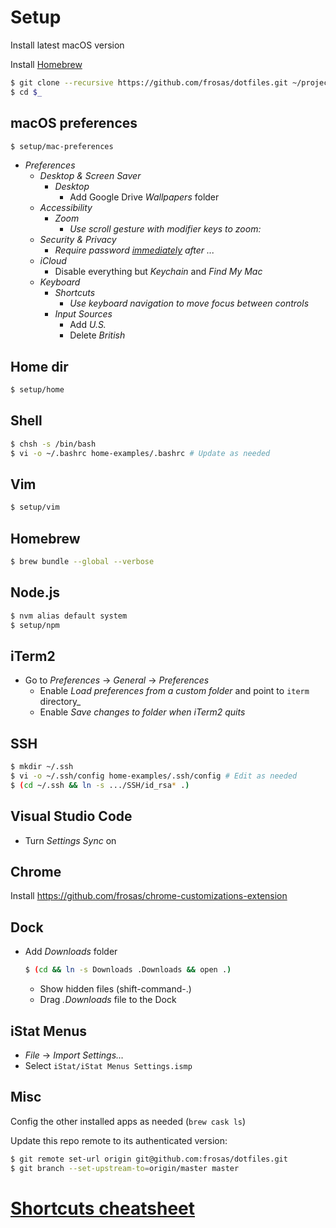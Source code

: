 # Setup

Install latest macOS version

Install [Homebrew](https://brew.sh/)

```bash
$ git clone --recursive https://github.com/frosas/dotfiles.git ~/projects/dotfiles
$ cd $_
```

## macOS preferences

```bash
$ setup/mac-preferences
```

- _Preferences_
  - _Desktop & Screen Saver_
    - _Desktop_
      - Add Google Drive _Wallpapers_ folder
  - _Accessibility_
    - _Zoom_
      - _Use scroll gesture with modifier keys to zoom:_
  - _Security & Privacy_
    - _Require password <u>immediately</u> after ..._
  - _iCloud_
    - Disable everything but _Keychain_ and _Find My Mac_
  - _Keyboard_
    - _Shortcuts_
      - _Use keyboard navigation to move focus between controls_
    - _Input Sources_
      - Add _U.S._
      - Delete _British_

## Home dir

```bash
$ setup/home
```

## Shell

```bash
$ chsh -s /bin/bash
$ vi -o ~/.bashrc home-examples/.bashrc # Update as needed
```

## Vim

```bash
$ setup/vim
```

## Homebrew

```bash
$ brew bundle --global --verbose
```

## Node.js

```bash
$ nvm alias default system
$ setup/npm
```

## iTerm2

- Go to _Preferences_ → _General_ → _Preferences_
  - Enable _Load preferences from a custom folder_ and point to `iterm` directory\_
  - Enable _Save changes to folder when iTerm2 quits_

## SSH

```bash
$ mkdir ~/.ssh
$ vi -o ~/.ssh/config home-examples/.ssh/config # Edit as needed
$ (cd ~/.ssh && ln -s .../SSH/id_rsa* .)
```

## Visual Studio Code

- Turn _Settings Sync_ on

## Chrome

Install https://github.com/frosas/chrome-customizations-extension

## Dock

- Add _Downloads_ folder

  ```bash
  $ (cd && ln -s Downloads .Downloads && open .)
  ```

  - Show hidden files (shift-command-.)
  - Drag _.Downloads_ file to the Dock

## iStat Menus

- _File_ → _Import Settings…_
- Select `iStat/iStat Menus Settings.ismp`

## Misc

Config the other installed apps as needed (`brew cask ls`)

Update this repo remote to its authenticated version:

```bash
$ git remote set-url origin git@github.com:frosas/dotfiles.git
$ git branch --set-upstream-to=origin/master master
```

# [Shortcuts cheatsheet](shortcuts.md)
